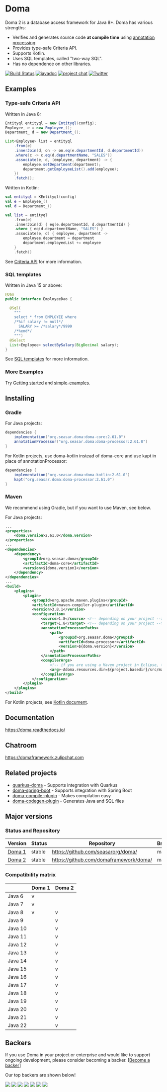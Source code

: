 Doma
====

Doma 2 is a database access framework for Java 8+.
Doma has various strengths:

- Verifies and generates source code **at compile time** using [annotation processing][apt].
- Provides type-safe Criteria API.
- Supports Kotlin.
- Uses SQL templates, called "two-way SQL".
- Has no dependence on other libraries.

[![Build Status](https://github.com/domaframework/doma/workflows/Java%20CI%20with%20Gradle/badge.svg)](https://github.com/domaframework/doma/actions?query=workflow%3A%22Java+CI+with+Gradle%22)
[![javadoc](https://javadoc.io/badge2/org.seasar.doma/doma-core/javadoc.svg)](https://javadoc.io/doc/org.seasar.doma/doma-core)
[![project chat](https://img.shields.io/badge/zulip-join_chat-green.svg)](https://domaframework.zulipchat.com)
[![Twitter](https://img.shields.io/badge/twitter-@domaframework-blue.svg?style=flat)](https://twitter.com/domaframework)

Examples
---------------------

### Type-safe Criteria API

Written in Java 8:

```java
Entityql entityql = new Entityql(config);
Employee_ e = new Employee_();
Department_ d = new Department_();

List<Employee> list = entityql
    .from(e)
    .innerJoin(d, on -> on.eq(e.departmentId, d.departmentId))
    .where(c -> c.eq(d.departmentName, "SALES"))
    .associate(e, d, (employee, department) -> {
        employee.setDepartment(department);
        department.getEmployeeList().add(employee);
    })
    .fetch();
```

Written in Kotlin:

```kotlin
val entityql = KEntityql(config)
val e = Employee_()
val d = Department_()

val list = entityql
    .from(e)
    .innerJoin(d) { eq(e.departmentId, d.departmentId) }
    .where { eq(d.departmentName, "SALES") }
    .associate(e, d) { employee, department ->
        employee.department = department
        department.employeeList += employee
    }
    .fetch()
```

See [Criteria API](https://doma.readthedocs.io/en/latest/criteria-api/)
for more information.

### SQL templates

Written in Java 15 or above:

```java
@Dao
public interface EmployeeDao {

  @Sql(
    """
    select * from EMPLOYEE where
    /*%if salary != null*/
      SALARY >= /*salary*/9999
    /*%end*/
    """)
  @Select
  List<Employee> selectBySalary(BigDecimal salary);
}
```

See [SQL templates](https://doma.readthedocs.io/en/latest/sql/)
for more information.

### More Examples

Try [Getting started](https://doma.readthedocs.io/en/latest/getting-started/) and [simple-examples](https://github.com/domaframework/simple-examples).

Installing
----------

### Gradle

For Java projects:

```groovy
dependencies {
    implementation("org.seasar.doma:doma-core:2.61.0")
    annotationProcessor("org.seasar.doma:doma-processor:2.61.0")
}
```

For Kotlin projects, use doma-kotlin instead of doma-core and use kapt in place of annotationProcessor:

```groovy
dependencies {
    implementation("org.seasar.doma:doma-kotlin:2.61.0")
    kapt("org.seasar.doma:doma-processor:2.61.0")
}
```

### Maven

We recommend using Gradle, but if you want to use Maven, see below.

For Java projects:

```xml
...
<properties>
    <doma.version>2.61.0</doma.version>
</properties>
...
<dependencies>
    <dependency>
        <groupId>org.seasar.doma</groupId>
        <artifactId>doma-core</artifactId>
        <version>${doma.version}</version>
    </dependency>
</dependencies>
...
<build>
    <plugins>
        <plugin>
            <groupId>org.apache.maven.plugins</groupId>
            <artifactId>maven-compiler-plugin</artifactId>
            <version>3.8.1</version>
            <configuration>
                <source>1.8</source> <!-- depending on your project -->
                <target>1.8</target> <!-- depending on your project -->
                <annotationProcessorPaths>
                    <path>
                        <groupId>org.seasar.doma</groupId>
                        <artifactId>doma-processor</artifactId>
                        <version>${doma.version}</version>
                    </path>
                </annotationProcessorPaths>
                <compilerArgs>
                    <!-- if you are using a Maven project in Eclipse, this argument is required -->
                    <arg>-Adoma.resources.dir=${project.basedir}/src/main/resources</arg>
                </compilerArgs>
            </configuration>
        </plugin>
    </plugins>
</build>
```

For Kotlin projects, see [Kotlin document](https://kotlinlang.org/docs/reference/kapt.html#using-in-maven).

Documentation
---------------------

https://doma.readthedocs.io/

Chatroom
---------------------

https://domaframework.zulipchat.com

Related projects
---------------------

- [quarkus-doma](https://github.com/quarkiverse/quarkus-doma) - Supports integration with Quarkus
- [doma-spring-boot](https://github.com/domaframework/doma-spring-boot) - Supports integration with Spring Boot
- [doma-compile-plugin](https://github.com/domaframework/doma-compile-plugin) - Makes compilation easy
- [doma-codegen-plugin](https://github.com/domaframework/doma-codegen-plugin) - Generates Java and SQL files

Major versions
---------------------

### Status and Repository

| Version                                | Status | Repository                             | Branch |
|----------------------------------------|--------|----------------------------------------|--------|
| [Doma 1](http://doma.seasar.org/)      | stable | https://github.com/seasarorg/doma/     | master |
| [Doma 2](http://doma.readthedocs.org/) | stable | https://github.com/domaframework/doma/ | master |

### Compatibility matrix

|         | Doma 1 | Doma 2 |
|---------|--------|--------|
| Java 6  | v      |        |
| Java 7  | v      |        |
| Java 8  | v      | v      |
| Java 9  |        | v      |
| Java 10 |        | v      |
| Java 11 |        | v      |
| Java 12 |        | v      |
| Java 13 |        | v      |
| Java 14 |        | v      |
| Java 15 |        | v      |
| Java 16 |        | v      |
| Java 17 |        | v      |
| Java 18 |        | v      |
| Java 19 |        | v      |
| Java 20 |        | v      |
| Java 21 |        | v      |
| Java 22 |        | v      |

Backers
---------------------

If you use Doma in your project or enterprise and
would like to support ongoing development,
please consider becoming a backer.
[[Become a backer](https://opencollective.com/doma#category-CONTRIBUTE)]

Our top backers are shown below!

<a href="https://opencollective.com/doma/backer/0/website" target="_blank"><img src="https://opencollective.com/doma/backer/0/avatar.svg"></a>
<a href="https://opencollective.com/doma/backer/1/website" target="_blank"><img src="https://opencollective.com/doma/backer/1/avatar.svg"></a>
<a href="https://opencollective.com/doma/backer/2/website" target="_blank"><img src="https://opencollective.com/doma/backer/2/avatar.svg"></a>
<a href="https://opencollective.com/doma/backer/3/website" target="_blank"><img src="https://opencollective.com/doma/backer/3/avatar.svg"></a>
<a href="https://opencollective.com/doma/backer/4/website" target="_blank"><img src="https://opencollective.com/doma/backer/4/avatar.svg"></a>
<a href="https://opencollective.com/doma/backer/5/website" target="_blank"><img src="https://opencollective.com/doma/backer/5/avatar.svg"></a>
<a href="https://opencollective.com/doma/backer/6/website" target="_blank"><img src="https://opencollective.com/doma/backer/6/avatar.svg"></a>

  [apt]: https://www.jcp.org/en/jsr/detail?id=269
